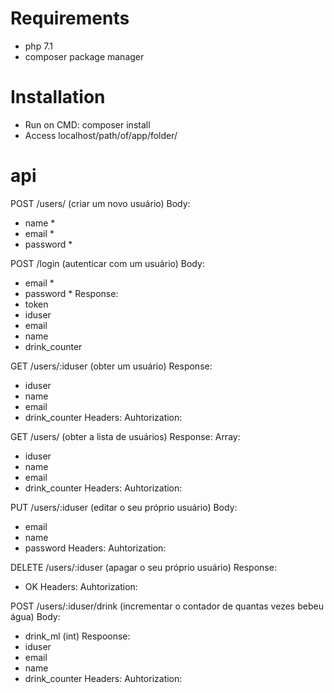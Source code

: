 
# Requirements
- php 7.1
- composer package manager

# Installation
- Run on CMD: composer install
- Access localhost/path/of/app/folder/

# api
POST /users/ (criar um novo usuário) 
Body:
- name *
- email *
- password *

POST /login (autenticar com um usuário)
Body:
- email *
- password *
Response:
- token
- iduser
- email
- name
- drink_counter

GET /users/:iduser (obter um usuário)
Response:
- iduser
- name
- email
- drink_counter
Headers: Auhtorization: <login token>

GET /users/ (obter a lista de usuários)
Response: Array: 
- iduser
- name
- email
- drink_counter
Headers: Auhtorization: <login token>

PUT /users/:iduser (editar o seu próprio usuário)
Body:
- email
- name
- password
Headers: Auhtorization: <login token>

DELETE /users/:iduser (apagar o seu próprio usuário)
Response:
- OK
Headers: Auhtorization: <login token>

POST /users/:iduser/drink (incrementar o contador de quantas vezes bebeu água)
Body:
- drink_ml (int) 
Respoonse:
- iduser
- email
- name
- drink_counter
Headers: Auhtorization: <login token>